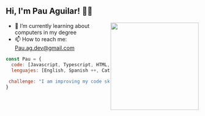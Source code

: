 <h2> Hi, I'm Pau Aguilar! 👨‍💻 </h2>
<img align='right' src="https://media.giphy.com/media/v1.Y2lkPTc5MGI3NjExczN1eTJ6Mzk2MWdhdmozeGtlNHZjcnVtN2FnZ3Z4d3R3cTdibG05ZiZlcD12MV9pbnRlcm5hbF9naWZfYnlfaWQmY3Q9cw/55DUoWF4HeKhG/giphy.gif" width="230">

- 🌱 I’m currently learning about computers in my degree
- 📫 How to reach me: Pau.ag.dev@gmail.com


```javascript
const Pau = {
  code: [Javascript, Typescript, HTML, CSS, Java, C, C++],
  lenguajes: [English, Spanish ++, Catalan ++]
 
 challenge: "I am improving my code skills and learing React"
}
```
